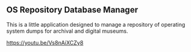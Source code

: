 OS Repository Database Manager
------------------------------

This is a little application designed to manage a repository of operating system dumps for archival and digital museums.

https://youtu.be/Vs8nAiXCZy8